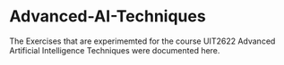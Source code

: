 # Advanced-AI-Techniques
The Exercises that are experimemted for the course UIT2622 Advanced Artificial Intelligence Techniques were documented here.
